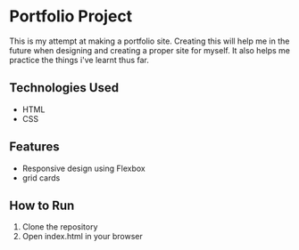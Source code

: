 # Portfolio Project

This is my attempt at making a portfolio site.
Creating this will help me in the future when designing and creating a proper site for myself.
It also helps me practice the things i've learnt thus far.

## Technologies Used
- HTML
- CSS

## Features
- Responsive design using Flexbox
- grid cards

## How to Run
1. Clone the repository
2. Open index.html in your browser
